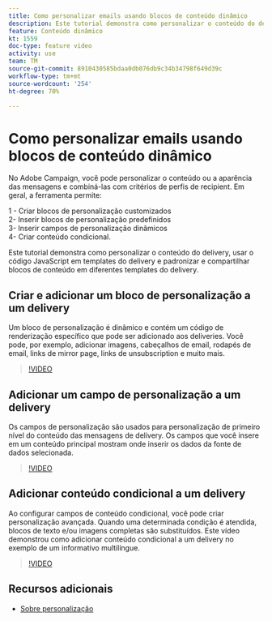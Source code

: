 ```yaml
---
title: Como personalizar emails usando blocos de conteúdo dinâmico
description: Este tutorial demonstra como personalizar o conteúdo do delivery, usar o código JavaScript em templates do delivery e padronizar e compartilhar blocos de conteúdo em diferentes templates do delivery.
feature: Conteúdo dinâmico
kt: 1559
doc-type: feature video
activity: use
team: TM
source-git-commit: 8910430585bdaa0db076db9c34b34798f649d39c
workflow-type: tm+mt
source-wordcount: '254'
ht-degree: 70%

---
```



# Como personalizar emails usando blocos de conteúdo dinâmico

No Adobe Campaign, você pode personalizar o conteúdo ou a aparência das mensagens e combiná-las com critérios de perfis de recipient. Em geral, a ferramenta permite:

1 - Criar blocos de personalização customizados\
2- Inserir blocos de personalização predefinidos\
3- Inserir campos de personalização dinâmicos\
4- Criar conteúdo condicional.

Este tutorial demonstra como personalizar o conteúdo do delivery, usar o código JavaScript em templates do delivery e padronizar e compartilhar blocos de conteúdo em diferentes templates do delivery.

## Criar e adicionar um bloco de personalização a um delivery

Um bloco de personalização é dinâmico e contém um código de renderização específico que pode ser adicionado aos deliveries. Você pode, por exemplo, adicionar imagens, cabeçalhos de email, rodapés de email, links de mirror page, links de unsubscription e muito mais.

>[!VIDEO](https://video.tv.adobe.com/v/24924?quality=12)

## Adicionar um campo de personalização a um delivery

Os campos de personalização são usados para personalização de primeiro nível do conteúdo das mensagens de delivery. Os campos que você insere em um conteúdo principal mostram onde inserir os dados da fonte de dados selecionada.

>[!VIDEO](https://video.tv.adobe.com/v/24925?quality=12)

## Adicionar conteúdo condicional a um delivery

Ao configurar campos de conteúdo condicional, você pode criar personalização avançada. Quando uma determinada condição é atendida, blocos de texto e/ou imagens completas são substituídos. Este vídeo demonstrou como adicionar conteúdo condicional a um delivery no exemplo de um informativo multilíngue.

>[!VIDEO](https://video.tv.adobe.com/v/24926?quality=12)

## Recursos adicionais

* [Sobre personalização](https://experienceleague.adobe.com/docs/campaign-classic/using/sending-messages/personalizing-deliveries/about-personalization.html?lang=en)
